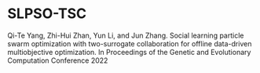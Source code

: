 # SLPSO-TSC
Qi-Te Yang, Zhi-Hui Zhan, Yun Li, and Jun Zhang. Social learning particle swarm optimization with two-surrogate collaboration for offline data-driven multiobjective optimization. In Proceedings of the Genetic and Evolutionary Computation Conference 2022
